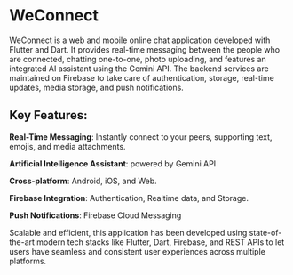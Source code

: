 # WeConnect 

WeConnect is a web and mobile online chat application developed with Flutter and Dart. It provides real-time messaging between the people who are connected, chatting one-to-one, photo uploading, and features an integrated AI assistant using the Gemini API. The backend services are maintained on Firebase to take care of authentication, storage, real-time updates, media storage, and push notifications. 

## Key Features: 

**Real-Time Messaging**: Instantly connect to your peers, supporting text, emojis, and media attachments. 

**Artificial Intelligence Assistant**: powered by Gemini API 

**Cross-platform**: Android, iOS, and Web. 

**Firebase Integration**: Authentication, Realtime data, and Storage. 

**Push Notifications**: Firebase Cloud Messaging 

Scalable and efficient, this application has been developed using state-of-the-art modern tech stacks like Flutter, Dart, Firebase, and REST APIs to let users have seamless and consistent user experiences across multiple platforms. 
